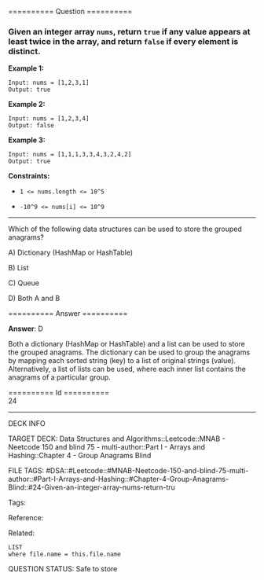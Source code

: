 ========== Question ==========  

### Given an integer array `nums`, return `true` if any value appears **at least twice** in the array, and return `false` if every element is distinct.

**Example 1:**

```
Input: nums = [1,2,3,1]
Output: true
```

**Example 2:**

```
Input: nums = [1,2,3,4]
Output: false
```

**Example 3:**

```
Input: nums = [1,1,1,3,3,4,3,2,4,2]
Output: true
```

**Constraints:**

- `1 <= nums.length <= 10^5`

- `-10^9 <= nums[i] <= 10^9`

---

Which of the following data structures can be used to store the grouped
anagrams?

A) Dictionary (HashMap or HashTable)

B) List

C) Queue

D) Both A and B  

========== Answer ==========  

**Answer**: D

Both a dictionary (HashMap or HashTable) and a list can be used to store the
grouped anagrams. The dictionary can be used to group the anagrams by mapping
each sorted string (key) to a list of original strings (value). Alternatively, a
list of lists can be used, where each inner list contains the anagrams of a
particular group.

========== Id ==========  
24

---

DECK INFO

TARGET DECK: Data Structures and Algorithms::Leetcode::MNAB - Neetcode 150 and blind 75 - multi-author::Part I - Arrays and Hashing::Chapter 4 - Group Anagrams Blind

FILE TAGS: #DSA::#Leetcode::#MNAB-Neetcode-150-and-blind-75-multi-author::#Part-I-Arrays-and-Hashing::#Chapter-4-Group-Anagrams-Blind::#24-Given-an-integer-array-nums-return-tru

Tags:

Reference:

Related:

```dataview
LIST
where file.name = this.file.name
```
QUESTION STATUS: Safe to store
